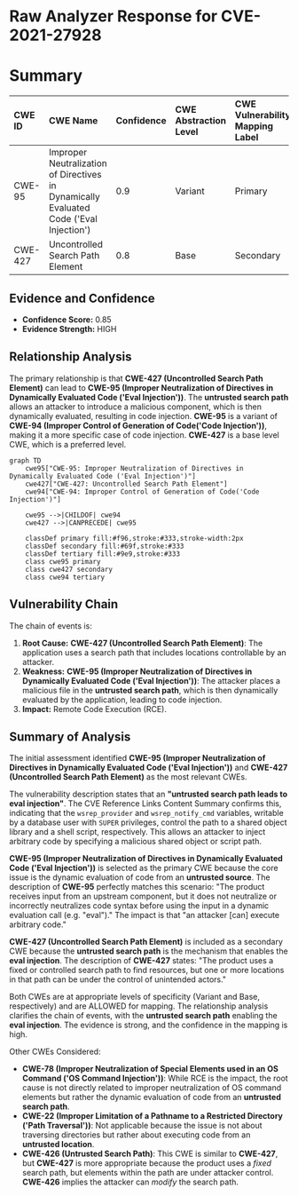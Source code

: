 # Raw Analyzer Response for CVE-2021-27928

# Summary
| CWE ID  | CWE Name                                                                                      | Confidence | CWE Abstraction Level | CWE Vulnerability Mapping Label | CWE-Vulnerability Mapping Notes |
| :-------- | :--------------------------------------------------------------------------------------------- | :---------- | :--------------------- | :------------------------------ | :-------------------------------- |
| CWE-95    | Improper Neutralization of Directives in Dynamically Evaluated Code ('Eval Injection')         | 0.9         | Variant                | Primary                         | Allowed                            |
| CWE-427   | Uncontrolled Search Path Element                                                              | 0.8         | Base                   | Secondary                       | Allowed                            |

## Evidence and Confidence

*   **Confidence Score:** 0.85
*   **Evidence Strength:** HIGH

## Relationship Analysis

The primary relationship is that **CWE-427 (Uncontrolled Search Path Element)** can lead to **CWE-95 (Improper Neutralization of Directives in Dynamically Evaluated Code ('Eval Injection'))**. The **untrusted search path** allows an attacker to introduce a malicious component, which is then dynamically evaluated, resulting in code injection. **CWE-95** is a variant of **CWE-94 (Improper Control of Generation of Code('Code Injection'))**, making it a more specific case of code injection. **CWE-427** is a base level CWE, which is a preferred level.

```mermaid
graph TD
    cwe95["CWE-95: Improper Neutralization of Directives in Dynamically Evaluated Code ('Eval Injection')"]
    cwe427["CWE-427: Uncontrolled Search Path Element"]
    cwe94["CWE-94: Improper Control of Generation of Code('Code Injection')"]

    cwe95 -->|CHILDOF| cwe94
    cwe427 -->|CANPRECEDE| cwe95

    classDef primary fill:#f96,stroke:#333,stroke-width:2px
    classDef secondary fill:#69f,stroke:#333
    classDef tertiary fill:#9e9,stroke:#333
    class cwe95 primary
    class cwe427 secondary
    class cwe94 tertiary
```

## Vulnerability Chain

The chain of events is:

1.  **Root Cause:** **CWE-427 (Uncontrolled Search Path Element)**: The application uses a search path that includes locations controllable by an attacker.
2.  **Weakness:** **CWE-95 (Improper Neutralization of Directives in Dynamically Evaluated Code ('Eval Injection'))**: The attacker places a malicious file in the **untrusted search path**, which is then dynamically evaluated by the application, leading to code injection.
3.  **Impact:** Remote Code Execution (RCE).

## Summary of Analysis

The initial assessment identified **CWE-95 (Improper Neutralization of Directives in Dynamically Evaluated Code ('Eval Injection'))** and **CWE-427 (Uncontrolled Search Path Element)** as the most relevant CWEs.

The vulnerability description states that an **"untrusted search path leads to eval injection"**. The CVE Reference Links Content Summary confirms this, indicating that the `wsrep_provider` and `wsrep_notify_cmd` variables, writable by a database user with `SUPER` privileges, control the path to a shared object library and a shell script, respectively. This allows an attacker to inject arbitrary code by specifying a malicious shared object or script path.

**CWE-95 (Improper Neutralization of Directives in Dynamically Evaluated Code ('Eval Injection'))** is selected as the primary CWE because the core issue is the dynamic evaluation of code from an **untrusted source**. The description of **CWE-95** perfectly matches this scenario: "The product receives input from an upstream component, but it does not neutralize or incorrectly neutralizes code syntax before using the input in a dynamic evaluation call (e.g. "eval")." The impact is that "an attacker [can] execute arbitrary code."

**CWE-427 (Uncontrolled Search Path Element)** is included as a secondary CWE because the **untrusted search path** is the mechanism that enables the **eval injection**. The description of **CWE-427** states: "The product uses a fixed or controlled search path to find resources, but one or more locations in that path can be under the control of unintended actors."

Both CWEs are at appropriate levels of specificity (Variant and Base, respectively) and are ALLOWED for mapping. The relationship analysis clarifies the chain of events, with the **untrusted search path** enabling the **eval injection**. The evidence is strong, and the confidence in the mapping is high.

Other CWEs Considered:

*   **CWE-78 (Improper Neutralization of Special Elements used in an OS Command ('OS Command Injection'))**: While RCE is the impact, the root cause is not directly related to improper neutralization of OS command elements but rather the dynamic evaluation of code from an **untrusted search path**.
*   **CWE-22 (Improper Limitation of a Pathname to a Restricted Directory ('Path Traversal'))**: Not applicable because the issue is not about traversing directories but rather about executing code from an **untrusted location**.
*   **CWE-426 (Untrusted Search Path)**: This CWE is similar to **CWE-427**, but **CWE-427** is more appropriate because the product uses a *fixed* search path, but elements within the path are under attacker control. **CWE-426** implies the attacker can *modify* the search path.